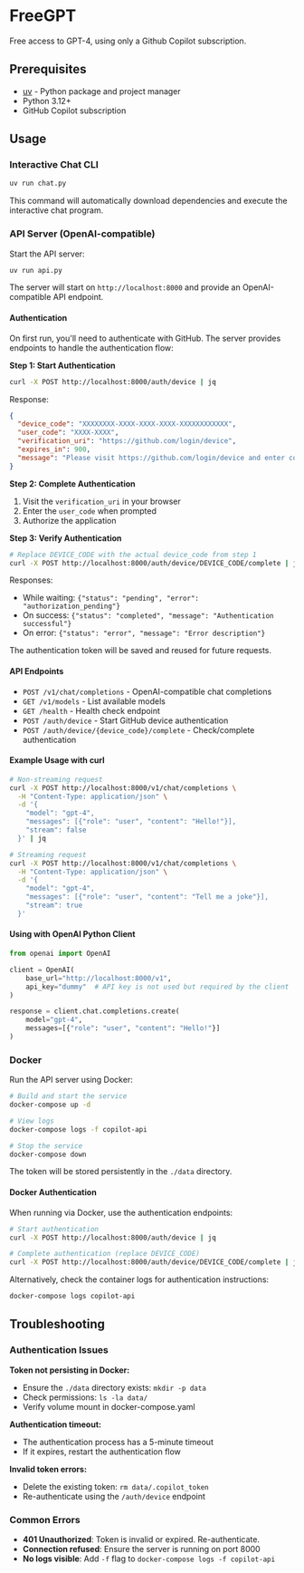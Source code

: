 # FreeGPT

Free access to GPT-4, using only a Github Copilot subscription.

## Prerequisites

- [uv](https://docs.astral.sh/uv/getting-started/installation/) - Python package and project manager
- Python 3.12+
- GitHub Copilot subscription

## Usage

### Interactive Chat CLI

```bash
uv run chat.py
```

This command will automatically download dependencies and execute the interactive chat program.

### API Server (OpenAI-compatible)

Start the API server:

```bash
uv run api.py
```

The server will start on `http://localhost:8000` and provide an OpenAI-compatible API endpoint.

#### Authentication

On first run, you'll need to authenticate with GitHub. The server provides endpoints to handle the authentication flow:

**Step 1: Start Authentication**
```bash
curl -X POST http://localhost:8000/auth/device | jq
```

Response:
```json
{
  "device_code": "XXXXXXXX-XXXX-XXXX-XXXX-XXXXXXXXXXXX",
  "user_code": "XXXX-XXXX",
  "verification_uri": "https://github.com/login/device",
  "expires_in": 900,
  "message": "Please visit https://github.com/login/device and enter code XXXX-XXXX"
}
```

**Step 2: Complete Authentication**
1. Visit the `verification_uri` in your browser
2. Enter the `user_code` when prompted
3. Authorize the application

**Step 3: Verify Authentication**
```bash
# Replace DEVICE_CODE with the actual device_code from step 1
curl -X POST http://localhost:8000/auth/device/DEVICE_CODE/complete | jq
```

Responses:
- While waiting: `{"status": "pending", "error": "authorization_pending"}`
- On success: `{"status": "completed", "message": "Authentication successful"}`
- On error: `{"status": "error", "message": "Error description"}`

The authentication token will be saved and reused for future requests.

#### API Endpoints

- `POST /v1/chat/completions` - OpenAI-compatible chat completions
- `GET /v1/models` - List available models
- `GET /health` - Health check endpoint
- `POST /auth/device` - Start GitHub device authentication
- `POST /auth/device/{device_code}/complete` - Check/complete authentication

#### Example Usage with curl

```bash
# Non-streaming request
curl -X POST http://localhost:8000/v1/chat/completions \
  -H "Content-Type: application/json" \
  -d '{
    "model": "gpt-4",
    "messages": [{"role": "user", "content": "Hello!"}],
    "stream": false
  }' | jq

# Streaming request
curl -X POST http://localhost:8000/v1/chat/completions \
  -H "Content-Type: application/json" \
  -d '{
    "model": "gpt-4",
    "messages": [{"role": "user", "content": "Tell me a joke"}],
    "stream": true
  }'
```

#### Using with OpenAI Python Client

```python
from openai import OpenAI

client = OpenAI(
    base_url="http://localhost:8000/v1",
    api_key="dummy"  # API key is not used but required by the client
)

response = client.chat.completions.create(
    model="gpt-4",
    messages=[{"role": "user", "content": "Hello!"}]
)
```

### Docker

Run the API server using Docker:

```bash
# Build and start the service
docker-compose up -d

# View logs
docker-compose logs -f copilot-api

# Stop the service
docker-compose down
```

The token will be stored persistently in the `./data` directory.

#### Docker Authentication

When running via Docker, use the authentication endpoints:

```bash
# Start authentication
curl -X POST http://localhost:8000/auth/device | jq

# Complete authentication (replace DEVICE_CODE)
curl -X POST http://localhost:8000/auth/device/DEVICE_CODE/complete | jq
```

Alternatively, check the container logs for authentication instructions:
```bash
docker-compose logs copilot-api
```

## Troubleshooting

### Authentication Issues

**Token not persisting in Docker:**
- Ensure the `./data` directory exists: `mkdir -p data`
- Check permissions: `ls -la data/`
- Verify volume mount in docker-compose.yaml

**Authentication timeout:**
- The authentication process has a 5-minute timeout
- If it expires, restart the authentication flow

**Invalid token errors:**
- Delete the existing token: `rm data/.copilot_token`
- Re-authenticate using the `/auth/device` endpoint

### Common Errors

- **401 Unauthorized**: Token is invalid or expired. Re-authenticate.
- **Connection refused**: Ensure the server is running on port 8000
- **No logs visible**: Add `-f` flag to `docker-compose logs -f copilot-api`
